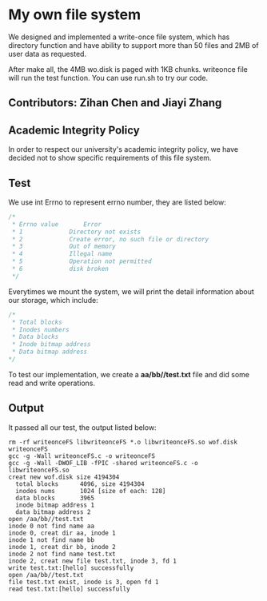 # My own file system

We designed and implemented a write-once file system, which has directory function and have ability to support more than 50 files and 2MB of user data as requested. 

After make all, the 4MB wo.disk is paged with 1KB chunks. writeonce file will run the test function. You can use run.sh to try our code.

## Contributors: Zihan Chen and Jiayi Zhang

## Academic Integrity Policy

In order to respect our university's academic integrity policy, we have decided not to show specific requirements of this file system.

## Test

We use int Errno to represent errno number, they are listed below:

```C
/*
 * Errno value       Error
 * 1             Directory not exists
 * 2             Create error, no such file or directory
 * 3             Out of memory
 * 4             Illegal name
 * 5             Operation not permitted
 * 6             disk broken
 */
```

Everytimes we mount the system, we will print the detail information about our storage, which include:

```C
/*
 * Total blocks
 * Inodes numbers
 * Data blocks
 * Inode bitmap address
 * Data bitmap address
*/
```

To test our implementation, we create a **aa/bb//test.txt** file and did some read and write operations.

## Output

It passed all our test, the output listed below:


```terminal
rm -rf writeonceFS libwriteonceFS *.o libwriteonceFS.so wof.disk writeonceFS
gcc -g -Wall writeonceFS.c -o writeonceFS
gcc -g -Wall -DWOF_LIB -fPIC -shared writeonceFS.c -o libwriteonceFS.so
creat new wof.disk size 4194304
  total blocks      4096, size 4194304
  inodes nums       1024 [size of each: 128]
  data blocks       3965
  inode bitmap address 1
  data bitmap address 2
open /aa/bb//test.txt
inode 0 not find name aa
inode 0, creat dir aa, inode 1
inode 1 not find name bb
inode 1, creat dir bb, inode 2
inode 2 not find name test.txt
inode 2, creat new file test.txt, inode 3, fd 1
write test.txt:[hello] successfully
open /aa/bb//test.txt
file test.txt exist, inode is 3, open fd 1
read test.txt:[hello] successfully
```